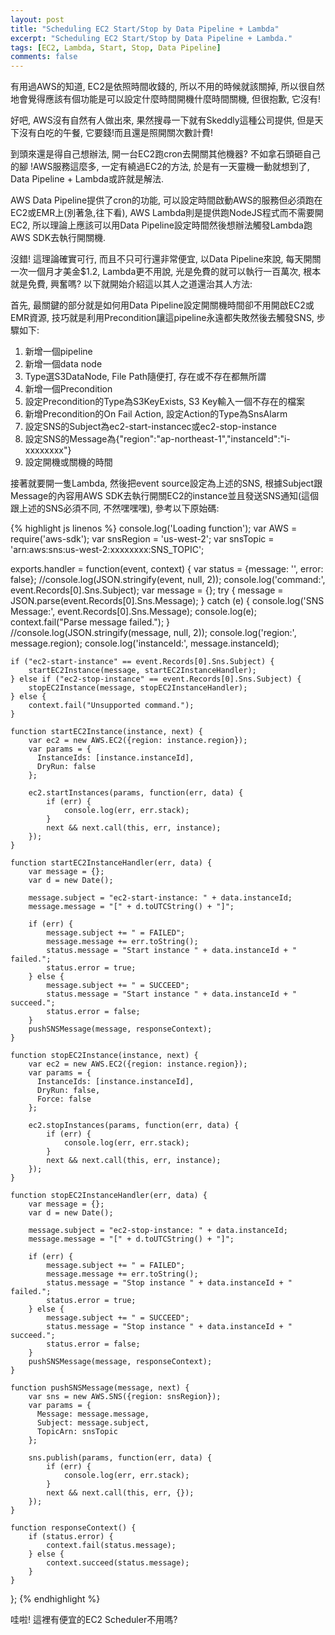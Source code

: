 ```yaml
---
layout: post
title: "Scheduling EC2 Start/Stop by Data Pipeline + Lambda"
excerpt: "Scheduling EC2 Start/Stop by Data Pipeline + Lambda."
tags: [EC2, Lambda, Start, Stop, Data Pipeline]
comments: false
---
```


有用過AWS的知道, EC2是依照時間收錢的, 所以不用的時候就該關掉, 所以很自然地會覺得應該有個功能是可以設定什麼時間開機什麼時間關機, 但很抱歉, 它沒有!

好吧, AWS沒有自然有人做出來, 果然搜尋一下就有Skeddly這種公司提供, 但是天下沒有白吃的午餐, 它要錢!而且還是照開關次數計費!

到頭來還是得自己想辦法, 開一台EC2跑cron去開關其他機器? 不如拿石頭砸自己的腳 !AWS服務這麼多, 一定有繞過EC2的方法, 於是有一天靈機一動就想到了, Data Pipeline + Lambda或許就是解法.

AWS Data Pipeline提供了cron的功能, 可以設定時間啟動AWS的服務但必須跑在EC2或EMR上(別著急,往下看), AWS Lambda則是提供跑NodeJS程式而不需要開EC2, 所以理論上應該可以用Data Pipeline設定時間然後想辦法觸發Lambda跑AWS SDK去執行開關機.

沒錯! 這理論確實可行, 而且不只可行還非常便宜, 以Data Pipeline來說, 每天開關一次一個月才美金$1.2, Lambda更不用說, 光是免費的就可以執行一百萬次, 根本就是免費, 興奮嗎? 以下就開始介紹這以其人之道還治其人方法:

首先, 最關鍵的部分就是如何用Data Pipeline設定開關機時間卻不用開啟EC2或EMR資源, 技巧就是利用Precondition讓這pipeline永遠都失敗然後去觸發SNS, 步驟如下:

1. 新增一個pipeline
2. 新增一個data node
3. Type選S3DataNode, File Path隨便打, 存在或不存在都無所謂
4. 新增一個Precondition
5. 設定Precondition的Type為S3KeyExists, S3 Key輸入一個不存在的檔案
6. 新增Precondition的On Fail Action, 設定Action的Type為SnsAlarm
7. 設定SNS的Subject為ec2-start-instancec或ec2-stop-instance
8. 設定SNS的Message為{"region":"ap-northeast-1","instanceId":"i-xxxxxxxx"}
9. 設定開機或關機的時間

接著就要開一隻Lambda, 然後把event source設定為上述的SNS, 根據Subject跟Message的內容用AWS SDK去執行開關EC2的instance並且發送SNS通知(這個跟上述的SNS必須不同, 不然嘿嘿嘿), 參考以下原始碼:

{% highlight js linenos %}
console.log('Loading function');
var AWS = require('aws-sdk');
var snsRegion = 'us-west-2';
var snsTopic = 'arn:aws:sns:us-west-2:xxxxxxxx:SNS_TOPIC';
 
exports.handler = function(event, context) {
    var status = {message: '', error: false};
    //console.log(JSON.stringify(event, null, 2));
    console.log('command:', event.Records[0].Sns.Subject);
    var message = {};
    try {
        message = JSON.parse(event.Records[0].Sns.Message);
    } catch (e) {
        console.log('SNS Message:', event.Records[0].Sns.Message);
        console.log(e);
        context.fail("Parse message failed.");
    }
    //console.log(JSON.stringify(message, null, 2));
    console.log('region:', message.region);
    console.log('instanceId:', message.instanceId);
 
    if ("ec2-start-instance" == event.Records[0].Sns.Subject) {
        startEC2Instance(message, startEC2InstanceHandler);
    } else if ("ec2-stop-instance" == event.Records[0].Sns.Subject) {
        stopEC2Instance(message, stopEC2InstanceHandler);
    } else {
        context.fail("Unsupported command.");
    }
 
    function startEC2Instance(instance, next) {
        var ec2 = new AWS.EC2({region: instance.region});
        var params = {
          InstanceIds: [instance.instanceId],
          DryRun: false
        };
 
        ec2.startInstances(params, function(err, data) {
            if (err) {
                console.log(err, err.stack);
            }
            next && next.call(this, err, instance);
        });
    }
 
    function startEC2InstanceHandler(err, data) {
        var message = {};
        var d = new Date();
 
        message.subject = "ec2-start-instance: " + data.instanceId;
        message.message = "[" + d.toUTCString() + "]";
 
        if (err) {
            message.subject += " = FAILED";
            message.message += err.toString();
            status.message = "Start instance " + data.instanceId + " failed.";
            status.error = true;
        } else {
            message.subject += " = SUCCEED";
            status.message = "Start instance " + data.instanceId + " succeed.";
            status.error = false;
        }
        pushSNSMessage(message, responseContext);
    }
 
    function stopEC2Instance(instance, next) {
        var ec2 = new AWS.EC2({region: instance.region});
        var params = {
          InstanceIds: [instance.instanceId],
          DryRun: false,
          Force: false
        };
 
        ec2.stopInstances(params, function(err, data) {
            if (err) {
                console.log(err, err.stack);
            }
            next && next.call(this, err, instance);
        });
    }
 
    function stopEC2InstanceHandler(err, data) {
        var message = {};
        var d = new Date();
 
        message.subject = "ec2-stop-instance: " + data.instanceId;
        message.message = "[" + d.toUTCString() + "]";
 
        if (err) {
            message.subject += " = FAILED";
            message.message += err.toString();
            status.message = "Stop instance " + data.instanceId + " failed.";
            status.error = true;
        } else {
            message.subject += " = SUCCEED";
            status.message = "Stop instance " + data.instanceId + " succeed.";
            status.error = false;
        }
        pushSNSMessage(message, responseContext);
    }
 
    function pushSNSMessage(message, next) {
        var sns = new AWS.SNS({region: snsRegion});
        var params = {
          Message: message.message,
          Subject: message.subject,
          TopicArn: snsTopic
        };
 
        sns.publish(params, function(err, data) {
            if (err) {
                console.log(err, err.stack);
            }
            next && next.call(this, err, {});
        });
    }
 
    function responseContext() {
        if (status.error) {
            context.fail(status.message);
        } else {
            context.succeed(status.message);
        }
    }
};
{% endhighlight %}

哇啦! 這裡有便宜的EC2 Scheduler不用嗎?
